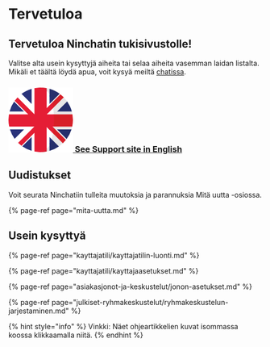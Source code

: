 # Tervetuloa

## **Tervetuloa Ninchatin tukisivustolle!** 

Valitse alta usein kysyttyjä aiheita tai selaa aiheita vasemman laidan listalta. Mikäli et täältä löydä apua, voit kysyä meiltä [chatissa](https://ninchat.com/contact). 

### [![](.gitbook/assets/en.png) See Support site in English](https://support.ninchat.com/ninchat-support/v/english/)

## Uudistukset

Voit seurata Ninchatiin tulleita muutoksia ja parannuksia Mitä uutta -osiossa.

{% page-ref page="mita-uutta.md" %}

## Usein kysyttyä

{% page-ref page="kayttajatili/kayttajatilin-luonti.md" %}

{% page-ref page="kayttajatili/kayttajaasetukset.md" %}

{% page-ref page="asiakasjonot-ja-keskustelut/jonon-asetukset.md" %}

{% page-ref page="julkiset-ryhmakeskustelut/ryhmakeskustelun-jarjestaminen.md" %}

 

{% hint style="info" %}
Vinkki: Näet ohjeartikkelien kuvat isommassa koossa klikkaamalla niitä.
{% endhint %}


